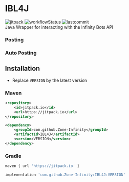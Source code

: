 # IBL4J
![jitpack] ![workflowStatus] ![lastcommit] <br>
Java Wrapper for interacting with the Infinity Bots API

### Posting

### Auto Posting

## Installation

- Replace `VERSION` by the latest version

### Maven

```xml
<repository>
    <id>jitpack.io</id>
    <url>https://jitpack.io</url>
</repository>
```

```xml
<dependency>
    <groupId>com.github.Zone-Infinity</groupId>
    <artifactId>IBL4J</artifactId>
    <version>VERSION</version>
</dependency>
```

### Gradle

```gradle
maven { url 'https://jitpack.io' }
```

```gradle
implementation 'com.github.Zone-Infinity:IBL4J:VERSION'
```

[lastcommit]:https://img.shields.io/github/last-commit/Zone-Infinity/IBL4J?style=flat-square

[workflowStatus]:https://img.shields.io/github/workflow/status/Zone-Infinity/IBL4J/Java%20CI%20with%20Maven?style=flat-square

[jitpack]:https://img.shields.io/jitpack/v/github/Zone-Infinity/IBL4J?style=flat-square

